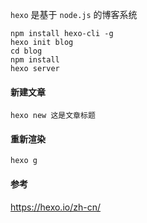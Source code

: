 `hexo` 是基于 `node.js` 的博客系统

```shell
npm install hexo-cli -g
hexo init blog
cd blog
npm install
hexo server
```

#### 新建文章
```shell
hexo new 这是文章标题
```

#### 重新渲染
```shell
hexo g
```

#### 参考
https://hexo.io/zh-cn/